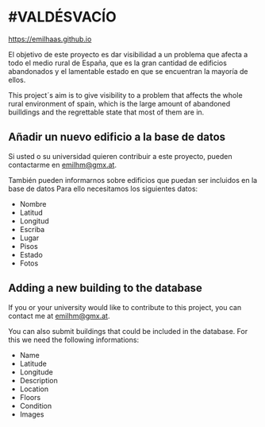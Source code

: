 # #VALDÉSVACÍO

https://emilhaas.github.io


El objetivo de este proyecto es dar visibilidad a un problema que afecta a todo el medio rural de España, que es la gran cantidad de edificios abandonados y el lamentable estado en que se encuentran la mayoría de ellos.

This project´s aim is to give visibility to a problem that affects the whole rural environment of spain, which is the large amount of abandoned builldings and the regrettable state that most of them are in.


## Añadir un nuevo edificio a la base de datos


Si usted o su universidad quieren contribuir a este proyecto, pueden contactarme en <a href="mailto:emilhm@gmx.at?subject=Nueva%20ruina">emilhm@gmx.at</a>.

También pueden informarnos sobre edificios que puedan ser incluidos en la base de datos Para ello necesitamos los siguientes datos:

 <ul>
   <li>Nombre</li>
<li>Latitud</li>
<li>Longitud</li>
<li>Escriba</li>
<li>Lugar</li>
<li>Pisos</li>
<li>Estado</li>
<li>Fotos</li>
            </ul>
            
            
## Adding a new building to the database


If you or your university would like to contribute to this project, you can contact me at emilhm@gmx.at.

You can also submit buildings that could be included in the database. For this we need the following informations:

-  Name
- Latitude
- Longitude
- Description
- Location
- Floors
- Condition
- Images

